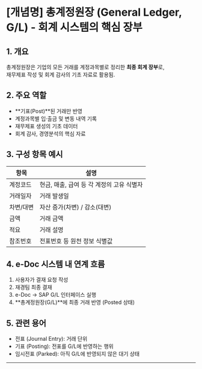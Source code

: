 # [개념명] 총계정원장 (General Ledger, G/L) - 회계 시스템의 핵심 장부

## 1. 개요
총계정원장은 기업의 모든 거래를 계정과목별로 정리한 **최종 회계 장부**로,  
재무제표 작성 및 회계 감사의 기초 자료로 활용됨.

## 2. 주요 역할
- **기표(Post)**된 거래만 반영
- 계정과목별 입·출금 및 변동 내역 기록
- 재무제표 생성의 기초 데이터
- 회계 감사, 경영분석의 핵심 자료

## 3. 구성 항목 예시

| 항목    | 설명                        |
| ----- | ------------------------- |
| 계정코드  | 현금, 매출, 급여 등 각 계정의 고유 식별자 |
| 거래일자  | 거래 발생일                    |
| 차변/대변 | 자산 증가(차변) / 감소(대변)        |
| 금액    | 거래 금액                     |
| 적요    | 거래 설명                     |
| 참조번호  | 전표번호 등 원천 정보 식별값          |

## 4. e-Doc 시스템 내 연계 흐름
1. 사용자가 결재 요청 작성
2. 재경팀 최종 결재
3. e-Doc → SAP G/L 인터페이스 실행
4. **총계정원장(G/L)**에 최종 거래 반영 (Posted 상태)

## 5. 관련 용어
- 전표 (Journal Entry): 거래 단위
- 기표 (Posting): 전표를 G/L에 반영하는 행위
- 임시전표 (Parked): 아직 G/L에 반영되지 않은 대기 상태

---
